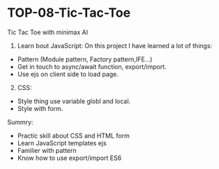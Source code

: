 # TOP-08-Tic-Tac-Toe
Tic Tac Toe with minimax AI
1. Learn bout JavaScript:
On this project I have learned a lot of things:
- Pattern (Module pattern, Factory pattern,IFE...) 
- Get in touch to async/await function, export/import.
- Use ejs on client side to load page.
2. CSS:
- Style thing use variable globl and local.
- Style with form.

Summry:
- Practic skill about CSS and HTML form
- Learn JavaScript templates ejs
- Familier with pattern
- Know how to use export/import ES6
